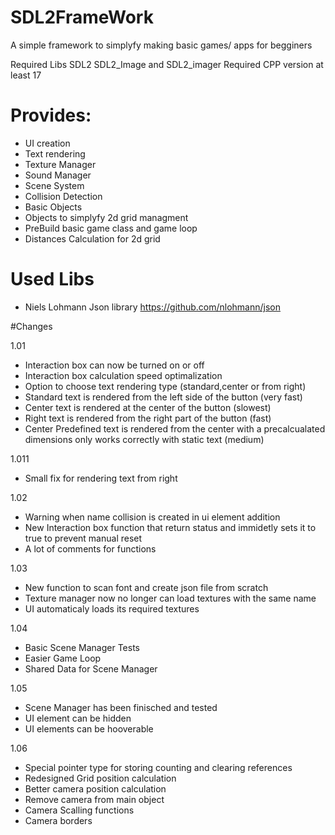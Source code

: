 # SDL2FrameWork

A simple framework to simplyfy making basic games/ apps for begginers 

Required Libs SDL2 SDL2_Image and SDL2_imager
Required CPP version at least 17

# Provides:

- UI creation
- Text rendering
- Texture Manager
- Sound Manager
- Scene System
- Collision Detection
- Basic Objects
- Objects to simplyfy 2d grid managment
- PreBuild basic game class and game loop
- Distances Calculation for 2d grid 

# Used Libs
- Niels Lohmann Json library
https://github.com/nlohmann/json


#Changes

1.01
- Interaction box can now be turned on or off
- Interaction box calculation speed optimalization
- Option to choose text rendering type (standard,center or from right)
 - Standard text is rendered from the left side of the button (very fast)
 - Center text is rendered at the center of the button (slowest)
 - Right text is rendered from the right part of the button (fast)
 - Center Predefined text is rendered from the center with a precalcualated dimensions only works correctly with static text (medium)
 
 1.011
 - Small fix for rendering text from right
 
 1.02
 - Warning when name collision is created in ui element addition
 - New Interaction box function that return status and immidetly sets it to true to prevent manual reset
 - A lot of comments for functions
 
 1.03
 - New function to scan font and create json file from scratch
 - Texture manager now no longer can load textures with the same name
 - UI automaticaly loads its required textures
 
 1.04
 - Basic Scene Manager Tests
 - Easier Game Loop
 - Shared Data for Scene Manager
 
 1.05
 - Scene Manager has been finisched and tested
 - UI element can be hidden
 - UI elements can be hooverable
 
 1.06
 - Special pointer type for storing counting and clearing references
 - Redesigned Grid position calculation
 - Better camera position calculation
 - Remove camera from main object
 - Camera Scalling functions
 - Camera borders